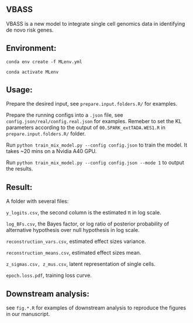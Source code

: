 ## VBASS
  
  VBASS is a new model to integrate single cell genomics data in identifying de novo risk genes. 

## Environment:
  
  `conda env create -f MLenv.yml`
  
  `conda activate MLenv`

## Usage:

  Prepare the desired input, see `prepare.input.folders.R/` for examples.
  
  Prepare the running configs into a `.json` file, see `config.json/real/config.real.json` for examples. Remeber to set the KL parameters according to the output of `00.SPARK_extTADA.WES1.R` in `prepare.input.folders.R/` folder.
  
  Run `python train_mix_model.py --config config.json` to train the model. It takes ~20 mins on a Nvidia A40 GPU.
  
  Run `python train_mix_model.py --config config.json --mode 1` to output the results.
  
## Result:
  
  A folder with several files:
  
  `y_logits.csv`, the second column is the estimated π in log scale.
  
  `log_BFs.csv`, the Bayes factor, or log ratio of posterior probability of alternative hypothesis over null hypothesis in log scale.
  
  `reconstruction_vars.csv`, estimated effect sizes variance.
  
  `reconstruction_means.csv`, estimated effect sizes mean.
  
  `z_sigmas.csv, z_mus.csv`, latent representation of single cells.
  
  `epoch.loss.pdf`, training loss curve.
  
  
## Downstream analysis:

  see `fig.*.R` for examples of downstream analysis to reproduce the figures in our manuscript.
  

